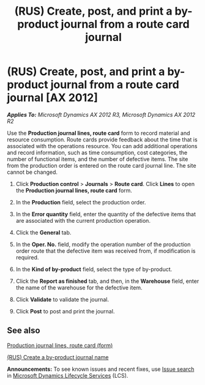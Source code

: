 ﻿---
title: (RUS) Create, post, and print a by-product journal from a route card journal
TOCTitle: (RUS) Create, post, and print a by-product journal from a route card journal
ms:assetid: 4f2e5000-7800-4c2b-a73b-283471a9d3cd
ms:mtpsurl: https://technet.microsoft.com/en-us/library/JJ665373(v=AX.60)
ms:contentKeyID: 49387461
ms.date: 04/18/2014
mtps_version: v=AX.60
---

# (RUS) Create, post, and print a by-product journal from a route card journal [AX 2012]


_**Applies To:** Microsoft Dynamics AX 2012 R3, Microsoft Dynamics AX 2012 R2_

Use the **Production journal lines, route card** form to record material and resource consumption. Route cards provide feedback about the time that is associated with the operations resource. You can add additional operations and record information, such as time consumption, cost categories, the number of functional items, and the number of defective items. The site from the production order is entered on the route card journal line. The site cannot be changed.

1.  Click **Production control** \> **Journals** \> **Route card**. Click **Lines** to open the **Production journal lines, route card** form.

2.  In the **Production** field, select the production order.

3.  In the **Error quantity** field, enter the quantity of the defective items that are associated with the current production operation.

4.  Click the **General** tab.

5.  In the **Oper. No.** field, modify the operation number of the production order route that the defective item was received from, if modification is required.

6.  In the **Kind of by-product** field, select the type of by-product.

7.  Click the **Report as finished** tab, and then, in the **Warehouse** field, enter the name of the warehouse for the defective item.

8.  Click **Validate** to validate the journal.

9.  Click **Post** to post and print the journal.

## See also

[Production journal lines, route card (form)](https://technet.microsoft.com/en-us/library/aa557733\(v=ax.60\))

[(RUS) Create a by-product journal name](rus-create-a-by-product-journal-name.md)

  
**Announcements:** To see known issues and recent fixes, use [Issue search](http://go.microsoft.com/fwlink/?linkid=389258) in [Microsoft Dynamics Lifecycle Services](http://go.microsoft.com/fwlink/?linkid=306505) (LCS).

